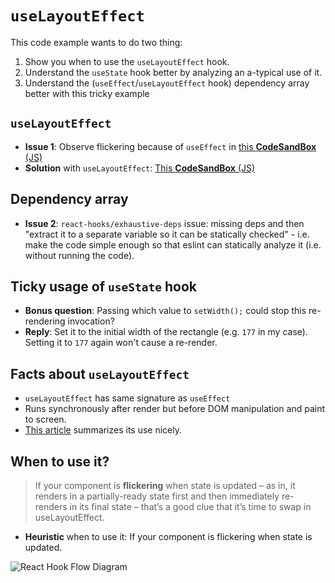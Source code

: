 # `useLayoutEffect`

This code example wants to do two thing:

1. Show you when to use the `useLayoutEffect` hook.
2. Understand the `useState` hook better by analyzing an a-typical use of it.
3. Understand the (`useEffect`/`useLayoutEffect` hook) dependency array better with this tricky example

## `useLayoutEffect`

- **Issue 1**: Observe flickering because of `useEffect` in [this **CodeSandBox** (JS)](https://codesandbox.io/s/20-useeffect-flickering-no-deps-array-15lb1?file=/src/index.js)
- **Solution** with `useLayoutEffect`: [This **CodeSandBox** (JS)](https://codesandbox.io/s/21-uselayouteffect-with-deps-array-y1yx8)

## Dependency array

- **Issue 2**: `react-hooks/exhaustive-deps` issue: missing deps and then "extract it to a separate variable so it can be statically checked" - i.e. make the code simple enough so that eslint can statically analyze it (i.e. without running the code).

## Ticky usage of `useState` hook

- **Bonus question**: Passing which value to `setWidth();` could stop this re-rendering invocation?
- **Reply**: Set it to the initial width of the rectangle (e.g. `177` in my case). Setting it to `177` again won't cause a re-render.

## Facts about `useLayoutEffect`

- `useLayoutEffect` has same signature as `useEffect`
- Runs synchronously after render but before DOM manipulation and paint to screen.
- [This article](https://daveceddia.com/useeffect-vs-uselayouteffect/) summarizes its use nicely.

## When to use it?

> If your component is **flickering** when state is updated – as in, it renders in a partially-ready state first and then immediately re-renders in its final state – that’s a good clue that it’s time to swap in useLayoutEffect.

- **Heuristic** when to use it: If your component is flickering when state is updated.

![React Hook Flow Diagram](https://github.com/donavon/hook-flow/blob/master/hook-flow.png?raw=true)